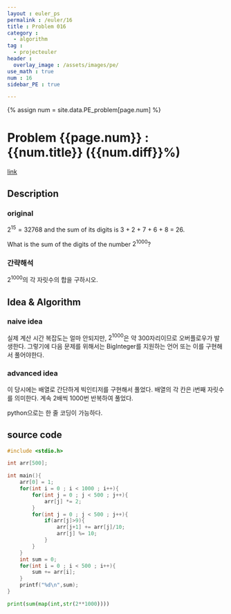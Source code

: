 ```yaml
---
layout : euler_ps
permalink : /euler/16
title : Problem 016
category :
  - algorithm
tag :
  - projecteuler
header :
  overlay_image : /assets/images/pe/
use_math : true
num : 16
sidebar_PE : true

---
```


{% assign num = site.data.PE_problem[page.num] %}

<h1> Problem {{page.num}} : {{num.title}} ({{num.diff}}%) </h1>

<a href = "https://projecteuler.net/problem={{page.num}}">link</a>

## Description

### original

$2^{15} = 32768$ and the sum of its digits is 3 + 2 + 7 + 6 + 8 = 26.

What is the sum of the digits of the number $2^{1000}$?

### 간략해석

$2^{1000}$의 각 자릿수의 합을 구하시오.

## Idea & Algorithm

### naive idea

실제 계산 시간 복잡도는 얼마 안되지만, $2^{1000}$은 약 300자리이므로 오버플로우가 발생한다.
그렇기에 다음 문제를 위해서는 BigInteger를 지원하는 언어 또는 이를 구현해서 풀어야한다.

### advanced idea

이 당시에는 배열로 간단하게 빅인티저를 구현해서 풀었다. 배열의 각 칸은 i번째 자릿수를 의미한다.
계속 2배씩 1000번 반복하여 풀었다.

python으로는 한 줄 코딩이 가능하다.

## source code

``` cpp
#include <stdio.h>

int arr[500];

int main(){
    arr[0] = 1;
    for(int i = 0 ; i < 1000 ; i++){
        for(int j = 0 ; j < 500 ; j++){
            arr[j] *= 2;
        }
        for(int j = 0 ; j < 500 ; j++){
            if(arr[j]>9){
                arr[j+1] += arr[j]/10;
                arr[j] %= 10;
            }
        }
    }
    int sum = 0;
    for(int i = 0 ; i < 500 ; i++){
        sum += arr[i];
    }
    printf("%d\n",sum);
}
```

``` python
print(sum(map(int,str(2**1000))))
```
